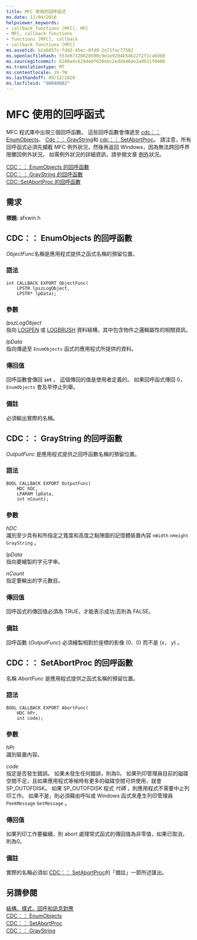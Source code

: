 ```yaml
---
title: MFC 使用的回呼函式
ms.date: 11/04/2016
helpviewer_keywords:
- callback functions [MFC], MFC
- MFC, callback functions
- functions [MFC], callback
- callback functions [MFC]
ms.assetid: b2a6857c-fdd3-45ec-8fd8-2e71fac77582
ms.openlocfilehash: 553e87320828590c9e1e9204b54622f2f1ca6d80
ms.sourcegitcommit: 6280a4c629de0f638ebc2edd446de2a9b11f0406
ms.translationtype: MT
ms.contentlocale: zh-TW
ms.lasthandoff: 09/12/2020
ms.locfileid: "90040882"
---
```

# <a name="callback-functions-used-by-mfc"></a>MFC 使用的回呼函式

MFC 程式庫中出現三個回呼函數。 這些回呼函數會傳遞至 [cdc：： EnumObjects](../../mfc/reference/cdc-class.md#enumobjects)、 [Cdc：： GrayString](../../mfc/reference/cdc-class.md#graystring)和 [cdc：： SetAbortProc](../../mfc/reference/cdc-class.md#setabortproc)。 請注意，所有回呼函式必須先攔截 MFC 例外狀況，然後再返回 Windows，因為無法跨回呼界限擲回例外狀況。 如需例外狀況的詳細資訊，請參閱文章 [例外](../../mfc/exception-handling-in-mfc.md)狀況。

[CDC：： EnumObjects 的回呼函數](#enum_objects)\
[CDC：： GrayString 的回呼函數](#graystring)\
[CDC::SetAbortProc 的回呼函數](#setabortproc)

## <a name="requirements"></a>需求

**標題:** afxwin.h

## <a name="callback-function-for-cdcenumobjects"></a><a name="enum_objects"></a> CDC：： EnumObjects 的回呼函數

*ObjectFunc*名稱是應用程式提供之函式名稱的預留位置。

### <a name="syntax"></a>語法

```
int CALLBACK EXPORT ObjectFunc(
    LPSTR lpszLogObject,
    LPSTR* lpData);
```

### <a name="parameters"></a>參數

*lpszLogObject*<br/>
指向 [LOGPEN](/windows/win32/api/Wingdi/ns-wingdi-logpen) 或 [LOGBRUSH](/windows/win32/api/wingdi/ns-wingdi-logbrush) 資料結構，其中包含物件之邏輯屬性的相關資訊。

*lpData*<br/>
指向傳遞至 `EnumObjects` 函式的應用程式所提供的資料。

### <a name="return-value"></a>傳回值

回呼函數會傳回 **`int`** 。 這個傳回的值是使用者定義的。 如果回呼函式傳回 0，`EnumObjects` 會及早停止列舉。

### <a name="remarks"></a>備註

必須輸出實際的名稱。

## <a name="callback-function-for-cdcgraystring"></a><a name="graystring"></a> CDC：： GrayString 的回呼函數

*OutputFunc* 是應用程式提供之回呼函數名稱的預留位置。

### <a name="syntax"></a>語法

```
BOOL CALLBACK EXPORT OutputFunc(
    HDC hDC,
    LPARAM lpData,
    int nCount);
```

### <a name="parameters"></a>參數

*hDC*<br/>
識別至少具有和所指定之寬度和高度之點陣圖的記憶體裝置內容 `nWidth` `nHeight` `GrayString` 。

*lpData*<br/>
指向要繪製的字元字串。

*nCount*<br/>
指定要輸出的字元數目。

### <a name="return-value"></a>傳回值

回呼函式的傳回值必須為 TRUE，才能表示成功;否則為 FALSE。

### <a name="remarks"></a>備註

回呼函數 (*OutputFunc*) 必須繪製相對於座標的影像 (0、0) 而不是 (*x*， *y*) 。

## <a name="callback-function-for-cdcsetabortproc"></a><a name="setabortproc"></a> CDC：： SetAbortProc 的回呼函數

名稱 *AbortFunc* 是應用程式提供之函式名稱的預留位置。

### <a name="syntax"></a>語法

```
BOOL CALLBACK EXPORT AbortFunc(
    HDC hPr,
    int code);
```

### <a name="parameters"></a>參數

*hPr*<br/>
識別裝置內容。

*code*<br/>
指定是否發生錯誤。 如果未發生任何錯誤，則為0。 如果列印管理員目前的磁碟空間不足，且如果應用程式等候時有更多的磁碟空間可供使用，就會 SP_OUTOFDISK。 如果 SP_OUTOFDISK 程式 *代碼* ，則應用程式不需要中止列印工作。 如果不是，則必須藉由呼叫或 Windows 函式來產生列印管理員 `PeekMessage` `GetMessage` 。

### <a name="return-value"></a>傳回值

如果列印工作要繼續，則 abort 處理常式函式的傳回值為非零值，如果已取消，則為0。

### <a name="remarks"></a>備註

實際的名稱必須如 [CDC：： SetAbortProc](../../mfc/reference/cdc-class.md#setabortproc)的「備註」一節所述匯出。

## <a name="see-also"></a>另請參閱

[結構、樣式、回呼和訊息對應](structures-styles-callbacks-and-message-maps.md)<br/>
[CDC：： EnumObjects](../../mfc/reference/cdc-class.md#enumobjects)<br/>
[CDC：： SetAbortProc](../../mfc/reference/cdc-class.md#setabortproc)<br/>
[CDC：： GrayString](../../mfc/reference/cdc-class.md#graystring)
